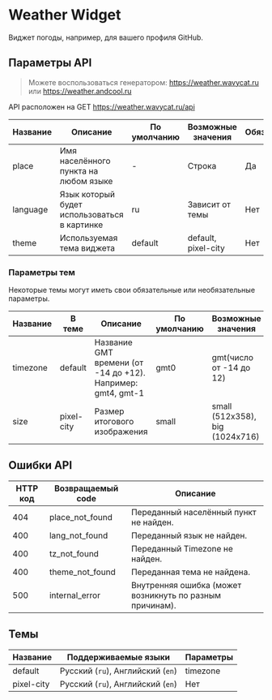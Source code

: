 # Weather Widget

Виджет погоды, например, для вашего профиля GitHub.

## Параметры API

> Можете воспользоваться генератором: https://weather.wavycat.ru или https://weather.andcool.ru

API расположен на GET https://weather.wavycat.ru/api

| Название | Описание                                     | По умолчанию | Возможные значения  | Обязательный |
|----------|----------------------------------------------|--------------|---------------------|--------------|
| place    | Имя населённого пункта на любом языке        | -            | Строка              | Да           |
| language | Язык который будет использоваться в картинке | ru           | Зависит от темы     | Нет          |
| theme    | Используемая тема виджета                    | default      | default, pixel-city | Нет          |

### Параметры тем

Некоторые темы могут иметь свои обязательные или необязательные параметры.

| Название | В теме     | Описание                                                    | По умолчанию | Возможные значения              | Обязательный |
|----------|------------|-------------------------------------------------------------|--------------|---------------------------------|--------------|
| timezone | default    | Название GMT времени (от -14 до +12). Например: gmt4, gmt-1 | gmt0         | gmt(число от -14 до 12)         | Нет          |
| size     | pixel-city | Размер итогового изображения                                | small        | small (512x358), big (1024x716) | Нет          |

## Ошибки API

| HTTP код | Возвращаемый code | Описание                                                 |
|----------|-------------------|----------------------------------------------------------|
| 404      | place_not_found   | Переданный населённый пункт не найден.                   |
| 400      | lang_not_found    | Переданный язык не найден.                               |
| 400      | tz_not_found      | Переданный Timezone не найден.                           |
| 400      | theme_not_found   | Переданная тема не найдена.                              |
| 500      | internal_error    | Внутренняя ошибка (может возникнуть по разным причинам). |

## Темы

| Название   | Поддерживаемые языки              | Параметры |
|------------|-----------------------------------|-----------|
| default    | Русский (`ru`), Английский (`en`) | timezone  |
| pixel-city | Русский (`ru`), Английский (`en`) | Нет       |
